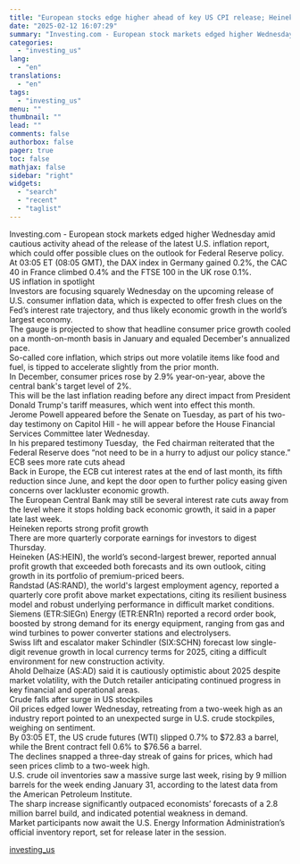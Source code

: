```yaml
---
title: "European stocks edge higher ahead of key US CPI release; Heineken impresses"
date: "2025-02-12 16:07:29"
summary: "Investing.com - European stock markets edged higher Wednesday amid cautious activity ahead of the release of the latest U.S. inflation report, which could offer possible clues on the outlook for Federal Reserve policy.At 03:05 ET (08:05 GMT), the DAX index in Germany gained 0.2%, the CAC 40 in France climbed..."
categories:
  - "investing_us"
lang:
  - "en"
translations:
  - "en"
tags:
  - "investing_us"
menu: ""
thumbnail: ""
lead: ""
comments: false
authorbox: false
pager: true
toc: false
mathjax: false
sidebar: "right"
widgets:
  - "search"
  - "recent"
  - "taglist"
---
```


Investing.com - European stock markets edged higher Wednesday amid cautious activity ahead of the release of the latest U.S. inflation report, which could offer possible clues on the outlook for Federal Reserve policy.  
At 03:05 ET (08:05 GMT), the DAX index in Germany gained 0.2%, the CAC 40 in France climbed 0.4% and the FTSE 100 in the UK rose 0.1%.  
US inflation in spotlight   
Investors are focusing squarely Wednesday on the upcoming release of U.S. consumer inflation data, which is expected to offer fresh clues on the Fed’s interest rate trajectory, and thus likely economic growth in the world’s largest economy.  
The gauge is projected to show that headline consumer price growth cooled on a month-on-month basis in January and equaled December's annualized pace.  
So-called core inflation, which strips out more volatile items like food and fuel, is tipped to accelerate slightly from the prior month.  
In December, consumer prices rose by 2.9% year-on-year, above the central bank's target level of 2%.  
This will be the last inflation reading before any direct impact from President Donald Trump's tariff measures, which went into effect this month.  
Jerome Powell appeared before the Senate on Tuesday, as part of his two-day testimony on Capitol Hill - he will appear before the House Financial Services Committee later Wednesday.  
In his prepared testimony Tuesday,  the Fed chairman reiterated that the Federal Reserve does “not need to be in a hurry to adjust our policy stance.”  
ECB sees more rate cuts ahead   
Back in Europe, the ECB cut interest rates at the end of last month, its fifth reduction since June, and kept the door open to further policy easing given concerns over lackluster economic growth.  
The European Central Bank may still be several interest rate cuts away from the level where it stops holding back economic growth, it said in a paper late last week.  
 Heineken reports strong profit growth  
There are more quarterly corporate earnings for investors to digest Thursday.    
Heineken (AS:HEIN), the world’s second-largest brewer, reported annual profit growth that exceeded both forecasts and its own outlook, citing growth in its portfolio of premium-priced beers.  
 Randstad (AS:RAND), the world's largest employment agency, reported a quarterly core profit above market expectations, citing its resilient business model and robust underlying performance in difficult market conditions.  
 Siemens (ETR:SIEGn) Energy (ETR:ENR1n) reported a record order book, boosted by strong demand for its energy equipment, ranging from gas and wind turbines to power converter stations and electrolysers.  
Swiss lift and escalator maker Schindler (SIX:SCHN) forecast low single-digit revenue growth in local currency terms for 2025, citing a difficult environment for new construction activity.  
Ahold Delhaize (AS:AD) said it is cautiously optimistic about 2025 despite market volatility, with the Dutch retailer anticipating continued progress in key financial and operational areas.   
Crude falls after surge in US stockpiles   
Oil prices edged lower Wednesday, retreating from a two-week high as an industry report pointed to an unexpected surge in U.S. crude stockpiles, weighing on sentiment.  
By 03:05 ET, the US crude futures (WTI) slipped 0.7% to $72.83 a barrel, while the Brent contract fell 0.6% to $76.56 a barrel.  
The declines snapped a three-day streak of gains for prices, which had seen prices climb to a two-week high.  
U.S. crude oil inventories saw a massive surge last week, rising by 9 million barrels for the week ending January 31, according to the latest data from the American Petroleum Institute.   
The sharp increase significantly outpaced economists’ forecasts of a 2.8 million barrel build, and indicated potential weakness in demand.  
Market participants now await the U.S. Energy Information Administration’s official inventory report, set for release later in the session.

[investing_us](https://www.investing.com/news/stock-market-news/european-stocks-edge-higher-ahead-of-key-us-cpi-release-heineken-impresses-3863558)
